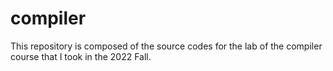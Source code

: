 # compiler
This repository is composed of the source codes for the lab of the compiler course that I took in the 2022 Fall.
